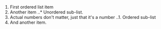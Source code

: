 1. First ordered list item
2. Another item
   ..* Unordered sub-list. 
3. Actual numbers don't matter, just that it's a number
   ..1. Ordered sub-list
4. And another item.
